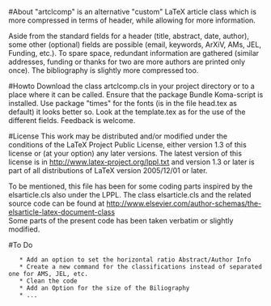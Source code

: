 #About
"artclcomp" is an alternative "custom" LaTeX article class which is more compressed in terms of header, while allowing for more information.

Aside from the standard fields for a header (title, abstract, date, author), some other (optional) fields are possible (email, keywords, ArXiV, AMs, JEL, Funding, etc.). To spare space, redundant information are gathered (similar addresses, funding or thanks for two are more authors are printed only once). The bibliography is slightly more compressed too.

#Howto
Download the class artclcomp.cls in your project directory or to a place where it can be called.
Ensure that the package Bundle Koma-script is installed.
Use package "times" for the fonts (is in the file head.tex as default) it looks better so.
Look at the template.tex as for the use of the different fields.
Feedback is welcome.

#License
This work may be distributed and/or modified under the conditions of the LaTeX Project Public License, either version 1.3 of this license or (at your option) any later versions.
The latest version of this license is in
       http://www.latex-project.org/lppl.txt
and version 1.3 or later is part of all distributions of LaTeX version 2005/12/01 or later.

To be mentioned, this file has been for some coding parts inspired by the elsarticle.cls also under the LPPL.
The class elsarticle.cls and the related source code can be found at
       http://www.elsevier.com/author-schemas/the-elsarticle-latex-document-class      
Some parts of the present code has been taken verbatim or slightly modified.

#To Do

       * Add an option to set the horizontal ratio Abstract/Author Info
       * Create a new command for the classifications instead of separated one for AMS, JEL, etc.
       * Clean the code
       * Add an Option for the size of the Biliography
       * ...

